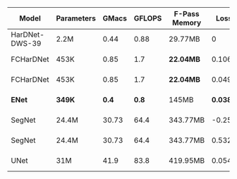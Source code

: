 | Model     |   Parameters  |   GMacs   |   GFLOPS  |   F-Pass Memory   |  Loss  |   IoU   |  Epoch |  Optimizer |  Criterion  | LR | Dataset |   Paper | Code |   Type  |
|-----------|---------------|-----------|-----------|-------------------|--------|---------|--------|------------|-------------|----|---------|---------|------|---------|
| HarDNet-DWS-39   |      2.2M         |     0.44      |     0.88      |        29.77MB           |  0 |   0 |  0  | N | N | N | 38-Cloud | [Link](https://drive.google.com/file/d/1_QFqasN4UEIzv5ku5JIzSHXH5JFrIkzF/view?usp=sharing) | [Code](https://github.com/PingoLH/Pytorch-HarDNet) | Classification |
| FCHarDNet |      453K         |     0.85      |     1.7      |        **22.04MB**           |  0.106 |   0 |  289  | Adam | DiceLoss | 0.1e-4 | 38-Cloud | [Link](https://drive.google.com/file/d/1_QFqasN4UEIzv5ku5JIzSHXH5JFrIkzF/view?usp=sharing) | [Code](https://github.com/PingoLH/FCHarDNet) | Segmentation |
| FCHarDNet |      453K         |     0.85      |     1.7      |        **22.04MB**           |  0.049 |   0 |  943  | Adam | DiceLoss | 0.1e-4 | 38-Cloud | [Link](https://drive.google.com/file/d/1_QFqasN4UEIzv5ku5JIzSHXH5JFrIkzF/view?usp=sharing) | [Code](https://github.com/PingoLH/FCHarDNet) | Segmentation |
| **ENet** |      **349K**         |     **0.4**     |     **0.8**      |        145MB           |  **0.038** |   0 |  982  | Adam | BCELoss | .1e-4 | 38-Cloud | [Link](https://drive.google.com/file/d/1v53ZwNO4281KSaDiBJIlkSCft5Zz480-/view?usp=sharing) | [Code](https://github.com/davidtvs/PyTorch-ENet) | Segmentation |
| SegNet |      24.4M         |     30.73      |     64.4     |        343.77MB           |  -0.250 |   0 |  281  | Adam | BCELoss | .1e-4 | 38-Cloud | [Link](https://drive.google.com/file/d/1jXhyW80IMargCt8IrNTsf9eAenrUcQvX/view?usp=sharing) | [Code](https://github.com/kwakuTM/SegNet) | Segmentation |
| SegNet |      24.4M         |     30.73      |     64.4     |        343.77MB           |  0.532 |   0 |  296  | SGD | BCELoss | .1e-4 | 38-Cloud | [Link](https://drive.google.com/file/d/1jXhyW80IMargCt8IrNTsf9eAenrUcQvX/view?usp=sharing) | [Code](https://github.com/kwakuTM/SegNet) | Segmentation |
| UNet |      31M         |     41.9      |     83.8     |        419.95MB           |  0.054 |   0 |  293  | Adam | DiceLoss | .1e-4 | 38-Cloud | [Link](https://drive.google.com/file/d/1vtO-1-Vnbg-kh56zGt0wPSNV0fzdyDfu/view?usp=sharing) | [Code](https://github.com/milesial/Pytorch-UNet) | Segmentation |
